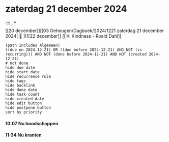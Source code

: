 # zaterdag 21 december 2024

⛅ , °<br>[[20 december]][[03 Geheugen/Dagboek/2024/1221 zaterdag 21 december 2024| 📓 ]][[22 december]]
[[☀️ Kindness - Roald Dahl]]
```tasks
(path includes Algemeen)
((due on 2024-12-21) OR ((due before 2024-12-21) AND NOT (is recurring))) AND NOT (done before 2024-12-21) AND NOT (created 2024-12-21)
# not done
hide due date
hide start date
hide recurrence rule
hide tags
hide backlink
hide done date
hide task count
hide created date
hide edit button
hide postpone button 
sort by priority 
```
#### 10:07 Nu boodschappen 
#### 11:34 Nu kranten 